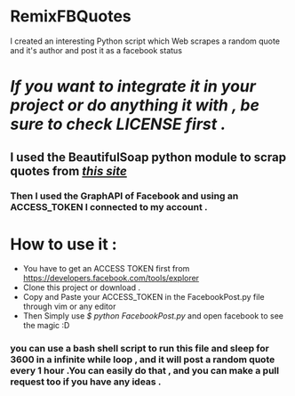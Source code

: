 # RemixFBQuotes

I created an interesting Python script which Web scrapes a random quote and it's author and post it as a facebook status  

# *If you want to integrate it in your project or do anything it with , be sure to check LICENSE first .*

## I used the BeautifulSoap python module to scrap quotes from <i>[this site](http://www.quotationspage.com/random.php3)</i>

### Then I used the GraphAPI of Facebook and using an ACCESS_TOKEN I connected to my account .

# How to use it : 
- You have to get an ACCESS TOKEN first from https://developers.facebook.com/tools/explorer
- Clone this project or download .
- Copy and Paste your ACCESS_TOKEN in the FacebookPost.py file through vim or any editor
- Then Simply use <i>$ python FacebookPost.py</i> and open facebook to see the magic :D

### you can use a bash shell script to run this file and sleep for 3600 in a infinite while loop , and it will post a random quote every 1 hour .You can easily do that , and you can make a pull request too if you have any ideas .
